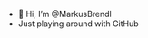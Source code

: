 - 👋 Hi, I’m @MarkusBrendl
- Just playing around with GitHub 

<!---
MarkusBrendl/MarkusBrendl is a ✨ special ✨ repository because its `README.md` (this file) appears on your GitHub profile.
You can click the Preview link to take a look at your changes.
--->
